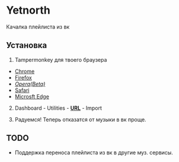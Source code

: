 # Yetnorth

Качалка плейлиста из вк

Установка
---------
1. Tampermonkey для твоего браузера
 - <a href="https://chrome.google.com/webstore/detail/tampermonkey/dhdgffkkebhmkfjojejmpbldmpobfkfo">Chrome</a>
 - <a href="https://addons.mozilla.org/ru/firefox/addon/tampermonkey/">Firefox</a>
 - <a href="https://addons.opera.com/ru/extensions/details/tampermonkey-beta/?display=en"><i>Opera(Beta)</i></a>
 - <a href="https://safari.tampermonkey.net/tampermonkey.safariextz">Safari</a>
 - <a href="https://www.microsoft.com/store/apps/9NBLGGH5162S">Microsft Edge</a>
 
 2. Dashboard - Utilities - <a href="https://raw.githubusercontent.com/left2x/Yetnorth/master/Yetnorth.js"><b>URL</b></a> - Import
 
 3. Радуемся! Теперь отказатся от музыки в вк проще.
 
 TODO
 ----
 - Поддержка переноса плейлиста из вк в другие муз. сервисы.
